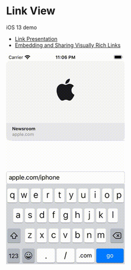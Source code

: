 Link View
==
iOS 13 demo

- [Link Presentation](https://developer.apple.com/documentation/linkpresentation)
- [Embedding and Sharing Visually Rich Links](https://developer.apple.com/videos/play/wwdc2019/262/)

![](demo.gif)